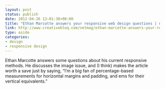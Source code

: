 ```yaml
---
layout: post
status: publish
date: 2012-04-26 13:01:38+00:00
title: "Ethan Marcotte answers your responsive web design questions | netmag | Creative Bloq"
link: http://www.creativebloq.com/netmag/ethan-marcotte-answers-your-responsive-web-design-questions-4126337
type: aside
categories:
- design
- responsive design
---
```

Ethan Marcotte answers some questions about his current responsive methods. He discusses the image issue, and (I think) makes the article worth a save just by saying, “I’m a big fan of percentage-based measurements for horizontal margins and padding, and ems for their vertical equivalents."